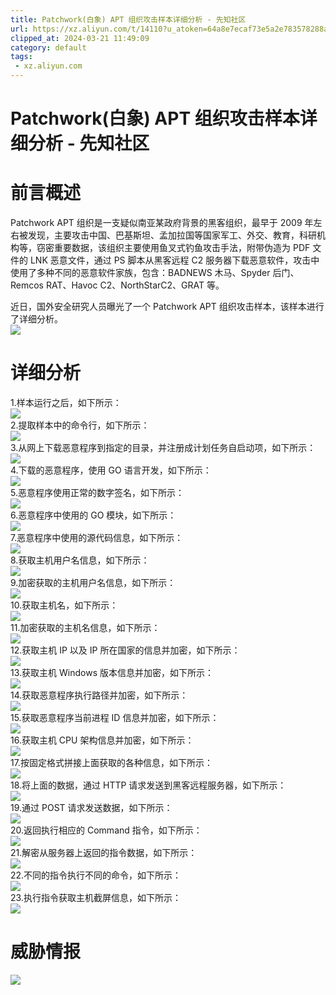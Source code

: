 ```yaml
---
title: Patchwork(白象) APT 组织攻击样本详细分析 - 先知社区
url: https://xz.aliyun.com/t/14110?u_atoken=64a8e7ecaf73e5a2e783578288a7f785&u_asession=01XVWWUJXPOfme6nIgxGMRTlzNLsFVW2-tbTu8ZkHQNuIEQXBKHwHueBH3aU7uLxVtdlmHJsN3PcAI060GRB4YZGyPlBJUEqctiaTooWaXr7I&u_asig=05xlCV4kWBpCJNTfgw6HZ4phrwoEIufL_09AFgNOMwThrKxBPbyWh3AAS-bUMBUZeivcr3BayFNNn8YmxOogm5Aeuvyoo-cE4YRYPOD7Zmbpw3XqmSuIw0rYLeYF0lbFf61K3f71ImWL8K1hDkyrMw08gxfDFY8MhlTyKDTcv_GK5g2QMxYs6lyXb1lFWKql56i6Hl_6MSgHOWD-C8UPXxTA4Re7i-4TJvr8PVS_CjAY1WGrL7oHUtEGNoyAIYqh-bpIVe7soZVTWj4-toJv_jf4Z6Ylzg7dT5f3StFdeRFxR6gx6UxFgdF3ARCQ86jS_u_XR5hatHQVh06VuUZ-D1wA&u_aref=BF85wcnt%2B4kAEaNmdux313MNTzk%3D
clipped_at: 2024-03-21 11:49:09
category: default
tags: 
 - xz.aliyun.com
---
```



# Patchwork(白象) APT 组织攻击样本详细分析 - 先知社区

# 前言概述

Patchwork APT 组织是一支疑似南亚某政府背景的黑客组织，最早于 2009 年左右被发现，主要攻击中国、巴基斯坦、孟加拉国等国家军工、外交、教育，科研机构等，窃密重要数据，该组织主要使用鱼叉式钓鱼攻击手法，附带伪造为 PDF 文件的 LNK 恶意文件，通过 PS 脚本从黑客远程 C2 服务器下载恶意软件，攻击中使用了多种不同的恶意软件家族，包含：BADNEWS 木马、Spyder 后门、Remcos RAT、Havoc C2、NorthStarC2、GRAT 等。

近日，国外安全研究人员曝光了一个 Patchwork APT 组织攻击样本，该样本进行了详细分析。  
[![](assets/1710992949-14b797ffd1a9cd6ffc11ec7478f5d073.png)](https://xzfile.aliyuncs.com/media/upload/picture/20240315183911-427d541a-e2b8-1.png)

# 详细分析

1.样本运行之后，如下所示：  
[![](assets/1710992949-83cdfc01b67d7e9d9b042d4293652882.png)](https://xzfile.aliyuncs.com/media/upload/picture/20240315183940-53cae1ba-e2b8-1.png)  
2.提取样本中的命令行，如下所示：  
[![](assets/1710992949-6c251b768e40059af0ff715579978644.png)](https://xzfile.aliyuncs.com/media/upload/picture/20240315183953-5bd4f99a-e2b8-1.png)  
3.从网上下载恶意程序到指定的目录，并注册成计划任务自启动项，如下所示：  
[![](assets/1710992949-d69ee2e52b7a2c9d10dc18e52fa8a2e7.png)](https://xzfile.aliyuncs.com/media/upload/picture/20240315184009-6566e8e2-e2b8-1.png)  
4.下载的恶意程序，使用 GO 语言开发，如下所示：  
[![](assets/1710992949-167f226017278af7a49f767ee79cb431.png)](https://xzfile.aliyuncs.com/media/upload/picture/20240315184024-6e0c028e-e2b8-1.png)  
5.恶意程序使用正常的数字签名，如下所示：  
[![](assets/1710992949-ff308e9693934bb596e465ed149b1e4e.png)](https://xzfile.aliyuncs.com/media/upload/picture/20240315184039-772703d2-e2b8-1.png)  
6.恶意程序中使用的 GO 模块，如下所示：  
[![](assets/1710992949-5bf6653e45da1f2beefc13f0fef52405.png)](https://xzfile.aliyuncs.com/media/upload/picture/20240315184054-8043f9de-e2b8-1.png)  
7.恶意程序中使用的源代码信息，如下所示：  
[![](assets/1710992949-cbe93640d7afb744c72e438a3f3a0a82.png)](https://xzfile.aliyuncs.com/media/upload/picture/20240315184108-88a7c056-e2b8-1.png)  
8.获取主机用户名信息，如下所示：  
[![](assets/1710992949-0cd41ff25226943ffd9c1f45bd294c49.png)](https://xzfile.aliyuncs.com/media/upload/picture/20240315184123-911b0392-e2b8-1.png)  
9.加密获取的主机用户名信息，如下所示：  
[![](assets/1710992949-7808802ae2a5b0451e385099477daca0.png)](https://xzfile.aliyuncs.com/media/upload/picture/20240315184139-9aecc248-e2b8-1.png)  
10.获取主机名，如下所示：  
[![](assets/1710992949-41311cba63aac77b032eabf05e5e39b9.png)](https://xzfile.aliyuncs.com/media/upload/picture/20240315184153-a370cd10-e2b8-1.png)  
11.加密获取的主机名信息，如下所示：  
[![](assets/1710992949-e5589b9f9cb7b9835bfcaef5a9cd37e3.png)](https://xzfile.aliyuncs.com/media/upload/picture/20240315184207-abb11a16-e2b8-1.png)  
12.获取主机 IP 以及 IP 所在国家的信息并加密，如下所示：  
[![](assets/1710992949-bd4cad9f13f6cd2ea51b32142d2eb854.png)](https://xzfile.aliyuncs.com/media/upload/picture/20240315184221-b3d87e5a-e2b8-1.png)  
13.获取主机 Windows 版本信息并加密，如下所示：  
[![](assets/1710992949-f3c770f28e77b07f8080ac152bc6e678.png)](https://xzfile.aliyuncs.com/media/upload/picture/20240315184236-bc9a6148-e2b8-1.png)  
14.获取恶意程序执行路径并加密，如下所示：  
[![](assets/1710992949-5a9319dd5a005291e11f46303b73108a.png)](https://xzfile.aliyuncs.com/media/upload/picture/20240315184250-c567c522-e2b8-1.png)  
15.获取恶意程序当前进程 ID 信息并加密，如下所示：  
[![](assets/1710992949-4d74154dd51cb9a12b2f9b4c372cab1e.png)](https://xzfile.aliyuncs.com/media/upload/picture/20240315184305-ce387750-e2b8-1.png)  
16.获取主机 CPU 架构信息并加密，如下所示：  
[![](assets/1710992949-df483e327ad2a21bdf9767d829f78921.png)](https://xzfile.aliyuncs.com/media/upload/picture/20240315184321-d7cd1028-e2b8-1.png)  
17.按固定格式拼接上面获取的各种信息，如下所示：  
[![](assets/1710992949-40cf8cae5cb02edd82ec986c1122b8c8.png)](https://xzfile.aliyuncs.com/media/upload/picture/20240315184335-e00e2d4e-e2b8-1.png)  
18.将上面的数据，通过 HTTP 请求发送到黑客远程服务器，如下所示：  
[![](assets/1710992949-0c4856827c6a5ed7782a46e62f4cfdbc.png)](https://xzfile.aliyuncs.com/media/upload/picture/20240315184351-e9c04390-e2b8-1.png)  
19.通过 POST 请求发送数据，如下所示：  
[![](assets/1710992949-45f0b07ac606297dbff5d715dc806430.png)](https://xzfile.aliyuncs.com/media/upload/picture/20240315184406-f2924478-e2b8-1.png)  
20.返回执行相应的 Command 指令，如下所示：  
[![](assets/1710992949-55aadef556c1034c192c05e242c39875.png)](https://xzfile.aliyuncs.com/media/upload/picture/20240315184421-fb220c90-e2b8-1.png)  
21.解密从服务器上返回的指令数据，如下所示：  
[![](assets/1710992949-73485d648462e27c89c741a926b86844.png)](https://xzfile.aliyuncs.com/media/upload/picture/20240315184437-050b58d8-e2b9-1.png)  
22.不同的指令执行不同的命令，如下所示：  
[![](assets/1710992949-4b9885077971843808515a9f89098937.png)](https://xzfile.aliyuncs.com/media/upload/picture/20240315184452-0e04ac3c-e2b9-1.png)  
23.执行指令获取主机截屏信息，如下所示：  
[![](assets/1710992949-36bae8fa93b626aedeea21910a2cc330.png)](https://xzfile.aliyuncs.com/media/upload/picture/20240315184508-173fa7f2-e2b9-1.png)

# 威胁情报

[![](assets/1710992949-41fd1502e7fa51bd07b6e46775bc212f.png)](https://xzfile.aliyuncs.com/media/upload/picture/20240315184525-2194f2ac-e2b9-1.png)
